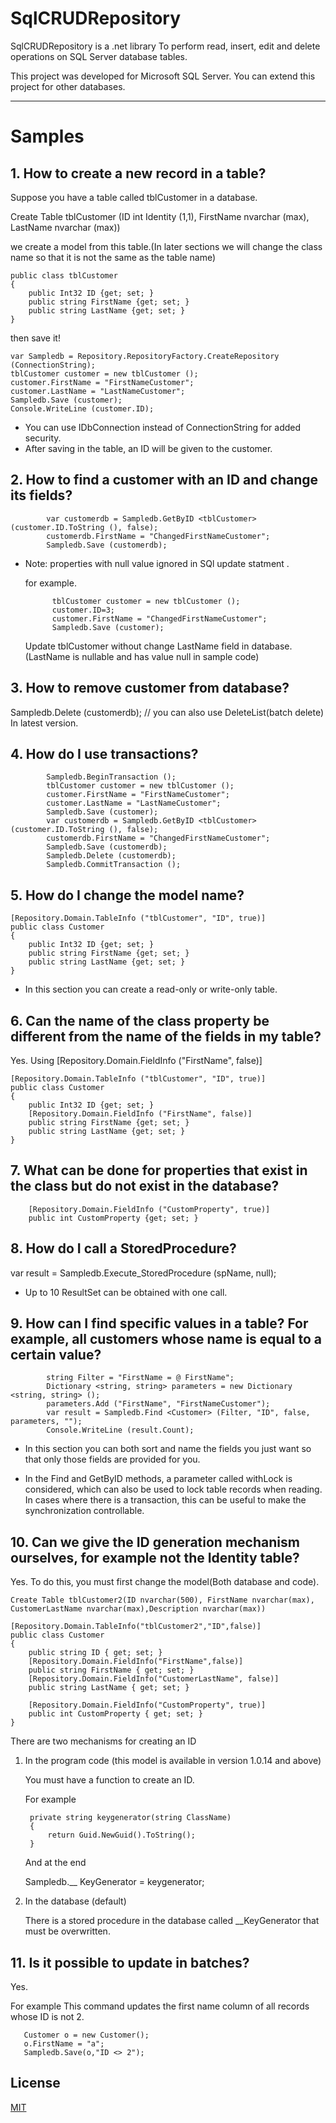 # SqlCRUDRepository

SqlCRUDRepository is a .net library To perform read, insert, edit and delete operations on SQL Server database tables.

This project was developed for Microsoft SQL Server. You can extend this project for other databases.

-----
# Samples

## 1. How to create a new record in a table?
Suppose you have a table called tblCustomer in a database.

Create Table tblCustomer (ID int Identity (1,1), FirstName nvarchar (max), LastName nvarchar (max))

we create a model from this table.(In later sections we will change the class name so that it is not the same as the table name)

    public class tblCustomer
    {
        public Int32 ID {get; set; }
        public string FirstName {get; set; }
        public string LastName {get; set; }
    }
    
then save it!


    var Sampledb = Repository.RepositoryFactory.CreateRepository (ConnectionString);
    tblCustomer customer = new tblCustomer ();
    customer.FirstName = "FirstNameCustomer";
    customer.LastName = "LastNameCustomer";
    Sampledb.Save (customer);
    Console.WriteLine (customer.ID);

* You can use IDbConnection instead of ConnectionString for added security.
* After saving in the table, an ID will be given to the customer.
## 2. How to find a customer with an ID and change its fields?
            var customerdb = Sampledb.GetByID <tblCustomer> (customer.ID.ToString (), false);
            customerdb.FirstName = "ChangedFirstNameCustomer";
            Sampledb.Save (customerdb);
* Note: properties with null value ignored in SQl update statment .

    for example.

            tblCustomer customer = new tblCustomer ();
            customer.ID=3;
            customer.FirstName = "ChangedFirstNameCustomer";
            Sampledb.Save (customer);
            
    Update tblCustomer without change LastName field in database. (LastName is nullable and has value null in sample code)           
    
## 3. How to remove customer from database?
Sampledb.Delete (customerdb); // you can also use DeleteList(batch delete) In latest version.
## 4. How do I use transactions?
            Sampledb.BeginTransaction ();
            tblCustomer customer = new tblCustomer ();
            customer.FirstName = "FirstNameCustomer";
            customer.LastName = "LastNameCustomer";
            Sampledb.Save (customer);
            var customerdb = Sampledb.GetByID <tblCustomer> (customer.ID.ToString (), false);
            customerdb.FirstName = "ChangedFirstNameCustomer";
            Sampledb.Save (customerdb);
            Sampledb.Delete (customerdb);
            Sampledb.CommitTransaction ();
## 5. How do I change the model name?
    [Repository.Domain.TableInfo ("tblCustomer", "ID", true)]
    public class Customer
    {
        public Int32 ID {get; set; }
        public string FirstName {get; set; }
        public string LastName {get; set; }
    }
* In this section you can create a read-only or write-only table.
## 6. Can the name of the class property be different from the name of the fields in my table?
Yes. Using [Repository.Domain.FieldInfo ("FirstName", false)]

    [Repository.Domain.TableInfo ("tblCustomer", "ID", true)]
    public class Customer
    {
        public Int32 ID {get; set; }
        [Repository.Domain.FieldInfo ("FirstName", false)]
        public string FirstName {get; set; }
        public string LastName {get; set; }
    }

## 7. What can be done for properties that exist in the class but do not exist in the database?
        [Repository.Domain.FieldInfo ("CustomProperty", true)]
        public int CustomProperty {get; set; }
## 8. How do I call a StoredProcedure?
var result = Sampledb.Execute_StoredProcedure <Customer> (spName, null);
* Up to 10 ResultSet can be obtained with one call.
## 9. How can I find specific values ​​in a table? For example, all customers whose name is equal to a certain value?
            string Filter = "FirstName = @ FirstName";
            Dictionary <string, string> parameters = new Dictionary <string, string> ();
            parameters.Add ("FirstName", "FirstNameCustomer");
            var result = Sampledb.Find <Customer> (Filter, "ID", false, parameters, "");
            Console.WriteLine (result.Count);

* In this section you can both sort and name the fields you just want so that only those fields are provided for you.
    
* In the Find and GetByID methods, a parameter called withLock is considered, which can also be used to lock table records when reading. In cases where there is a transaction, this can be useful to make the synchronization controllable.
    
## 10. Can we give the ID generation mechanism ourselves, for example not the Identity table?
Yes.
To do this, you must first change the model(Both database and code).
    
    Create Table tblCustomer2(ID nvarchar(500), FirstName nvarchar(max), CustomerLastName nvarchar(max),Description nvarchar(max))
    
    [Repository.Domain.TableInfo("tblCustomer2","ID",false)]
    public class Customer
    {
        public string ID { get; set; }
        [Repository.Domain.FieldInfo("FirstName",false)]
        public string FirstName { get; set; }
        [Repository.Domain.FieldInfo("CustomerLastName", false)]
        public string LastName { get; set; }

        [Repository.Domain.FieldInfo("CustomProperty", true)]
        public int CustomProperty { get; set; }
    }

There are two mechanisms for creating an ID
1. In the program code (this model is available in version 1.0.14 and above)
    
    You must have a function to create an ID.
    
    For example
    
        private string keygenerator(string ClassName)
        {
            return Guid.NewGuid().ToString();
        }
    
    And at the end
    
    Sampledb.__ KeyGenerator = keygenerator;
    
    
2. In the database (default)
    
    There is a stored procedure in the database called __KeyGenerator that must be overwritten.
    
## 11. Is it possible to update in batches?
Yes.

For example
This command updates the first name column of all records whose ID is not 2.

       Customer o = new Customer();
       o.FirstName = "a";
       Sampledb.Save(o,"ID <> 2");
	
    
## License
[MIT](https://licenses.nuget.org/MIT)